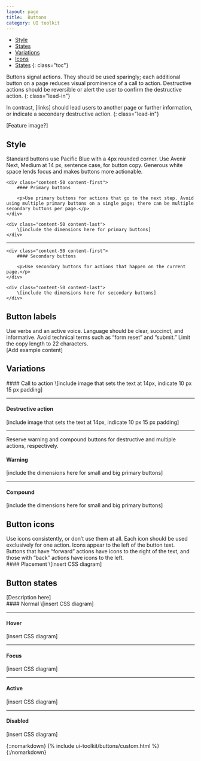 ```yaml
---
layout: page
title:  Buttons
category: UI toolkit
---
```


- [Style](#visual-style)
- [States](#button-types)
- [Variations](#button-labels)
- [Icons](#button-icons)
- [States](#button-states)
{: class="toc"}

<div class="content-67 content-first">

Buttons signal actions. They should be used sparingly; each additional button on a page reduces visual prominence of a call to action. Destructive actions should be reversible or alert the user to confirm the destructive action. 
{: class="lead-in"}

In contrast, [links] should lead users to another page or further information, or indicate a secondary destructive action.
{: class="lead-in"}

</div>

<div class="content-33 content-last">
	
[Feature image?]

</div>

## Style

<div class="content-33 content-first">
<p>Standard buttons use Pacific Blue with a 4px rounded corner. Use Avenir Next, Medium at 14 px, sentence case, for button copy. Generous white space lends focus and makes buttons more actionable.</p>
</div>

<div class="content-67 content-last">

	<div class="content-50 content-first">
		#### Primary buttons

		<p>Use primary buttons for actions that go to the next step. Avoid using multiple primary buttons on a single page; there can be multiple secondary buttons per page.</p>
	</div>

	<div class="content-50 content-last">
		\[include the dimensions here for primary buttons]
	</div>

---

	<div class="content-50 content-first">
		#### Secondary buttons

		<p>Use secondary buttons for actions that happen on the current page.</p>
	</div>

	<div class="content-50 content-last">
		\[include the dimensions here for secondary buttons]
	</div>

</div>


## Button labels

<div class="content-33 content-first">
Use verbs and an active voice. Language should be clear, succinct, and informative. Avoid technical terms such as “form reset” and “submit.” Limit the copy length to 22 characters.
</div>

<div class="content-67 content-last">
[Add example content]
</div>

## Variations

<div class="content-67 content-last">
#### Call to action
\[include image that sets the text at 14px, indicate 10 px 15 px padding]

---

#### Destructive action
\[include image that sets the text at 14px, indicate 10 px 15 px padding]

---

<p>Reserve warning and compound buttons for destructive and multiple actions, respectively.</p>

#### Warning
\[include the dimensions here for small and big primary buttons]

---

#### Compound
\[include the dimensions here for small and big primary buttons]
</div>

## Button icons

<div class="content-33 content-first">
Use icons consistently, or don’t use them at all. Each icon should be used exclusively for one action. Icons appear to the left of the button text. Buttons that have “forward” actions have icons to the right of the text, and those with “back” actions have icons to the left.
</div>

<div class="content-67 content-last">
#### Placement
\[insert CSS diagram]
</div>

## Button states

<div class="content-33 content-first">
[Description here]
</div>

<div class="content-67 content-last">
#### Normal
\[insert CSS diagram]

---

#### Hover
\[insert CSS diagram]

---

#### Focus
\[insert CSS diagram]

---

#### Active
\[insert CSS diagram]

---

#### Disabled
\[insert CSS diagram]
</div>

{::nomarkdown}
{% include ui-toolkit/buttons/custom.html %}
{:/nomarkdown}
